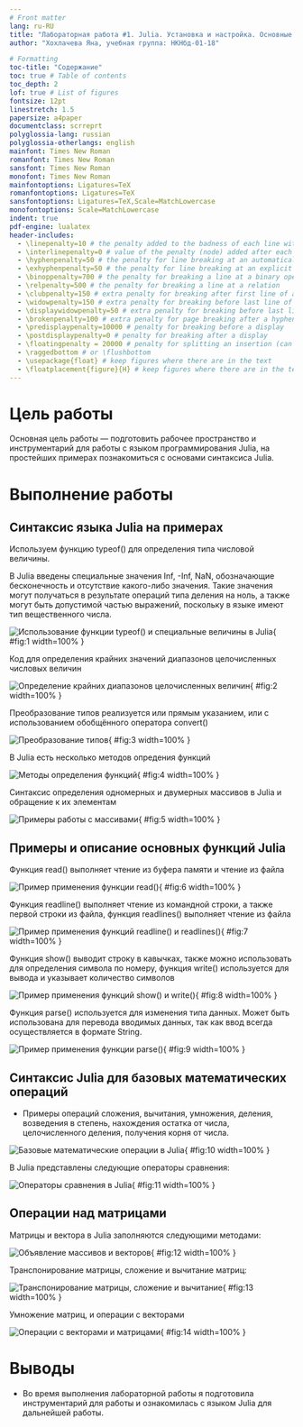 ```yaml
---
# Front matter
lang: ru-RU
title: "Лабораторная работа #1. Julia. Установка и настройка. Основные принципы."
author: "Хохлачева Яна, учебная группа: НКНбд-01-18"

# Formatting
toc-title: "Содержание"
toc: true # Table of contents
toc_depth: 2
lof: true # List of figures
fontsize: 12pt
linestretch: 1.5
papersize: a4paper
documentclass: scrreprt
polyglossia-lang: russian
polyglossia-otherlangs: english
mainfont: Times New Roman
romanfont: Times New Roman
sansfont: Times New Roman
monofont: Times New Roman
mainfontoptions: Ligatures=TeX
romanfontoptions: Ligatures=TeX
sansfontoptions: Ligatures=TeX,Scale=MatchLowercase
monofontoptions: Scale=MatchLowercase
indent: true
pdf-engine: lualatex
header-includes:
  - \linepenalty=10 # the penalty added to the badness of each line within a paragraph (no associated penalty node) Increasing the value makes tex try to have fewer lines in the paragraph.
  - \interlinepenalty=0 # value of the penalty (node) added after each line of a paragraph.
  - \hyphenpenalty=50 # the penalty for line breaking at an automatically inserted hyphen
  - \exhyphenpenalty=50 # the penalty for line breaking at an explicit hyphen
  - \binoppenalty=700 # the penalty for breaking a line at a binary operator
  - \relpenalty=500 # the penalty for breaking a line at a relation
  - \clubpenalty=150 # extra penalty for breaking after first line of a paragraph
  - \widowpenalty=150 # extra penalty for breaking before last line of a paragraph
  - \displaywidowpenalty=50 # extra penalty for breaking before last line before a display math
  - \brokenpenalty=100 # extra penalty for page breaking after a hyphenated line
  - \predisplaypenalty=10000 # penalty for breaking before a display
  - \postdisplaypenalty=0 # penalty for breaking after a display
  - \floatingpenalty = 20000 # penalty for splitting an insertion (can only be split footnote in standard LaTeX)
  - \raggedbottom # or \flushbottom
  - \usepackage{float} # keep figures where there are in the text
  - \floatplacement{figure}{H} # keep figures where there are in the text
---
```


# Цель работы

Основная цель работы — подготовить рабочее пространство и инструментарий для работы с языком программирования Julia, на простейших примерах познакомиться с основами синтаксиса Julia.

# Выполнение работы

## Синтаксис языка Julia на примерах

Используем функцию typeof() для определения типа числовой величины.
 
В Julia введены специальные значения Inf, -Inf, NaN, обозначающие бесконечность и отсутствие какого-либо значения. Такие значения могут получаться в результате операций типа деления на ноль, а также могут быть допустимой частью выражений, поскольку в языке имеют тип вещественного числа.

![Использование функции typeof() и специальные величины в Julia](image/1.png){ #fig:1 width=100% }

Код для определения крайних значений диапазонов целочисленных числовых величин

![Определение крайних диапазонов целочисленных величин](image/2.png){ #fig:2 width=100% }
 
Преобразование типов реализуется или прямым указанием, или с использованием обобщённого оператора convert()

![Преобразование типов](image/3.png){ #fig:3 width=100% }

В Julia есть несколько методов опредения функций

![Методы определения функций](image/4.png){ #fig:4 width=100% }

Синтаксис определения одномерных и двумерных массивов в Julia и обращение к их элементам

![Примеры работы с массивами](image/5.png){ #fig:5 width=100% }

## Примеры и описание основных функций Julia

Функция read() выполняет чтение из буфера памяти и чтение из файла
 
![Пример применения функции read()](image/6.png){ #fig:6 width=100% }
 
Функция readline() выполняет чтение из командной строки, а также первой строки из файла, функция readlines() выполняет чтение из файла
 
![Пример применения функций readline() и readlines()](image/7.png){ #fig:7 width=100% }
  
Функция show() выводит строку в кавычках, также можно использовать для определения символа по номеру, функция write() используется для вывода и указывает количество символов
 
![Пример применения функций show() и write()](image/8.png){ #fig:8 width=100% }

Функция parse() используется для изменения типа данных. Может быть использована для перевода вводимых данных, так как ввод всегда осуществляется в формате String.
   
![Пример применения функции parse()](image/9.png){ #fig:9 width=100% }
	
## Синтаксис Julia для базовых математических операций 
	
- Примеры операций сложения, вычитания, умножения, деления, возведения в степень, нахождения остатка от числа, целочисленного деления, получения корня от числа.

![Базовые математические операции в Julia](image/10.png){ #fig:10 width=100% }

В Julia представлены следующие операторы сравнения:

![Операторы сравнения в Julia](image/11.png){ #fig:11 width=100% }

## Операции над матрицами

Матрицы и вектора в Julia заполняются следующими методами: 
 
![Объявление массивов и векторов](image/12.png){ #fig:12 width=100% }

Транспонирование матрицы, сложение и вычитание матриц: 
 
![Транспонирование матрицы, сложение и вычитание](image/13.png){ #fig:13 width=100% }

Умножение матриц, и операции с векторами

![Операции с векторами и матрицами](image/14.png){ #fig:14 width=100% }

# Выводы 
 
  - Во время выполнения лабораторной работы я подготовила инструментарий для работы и ознакомилась с языком Julia для дальнейшей работы.
